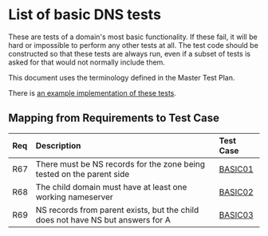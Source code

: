# List of basic DNS tests

These are tests of a domain's most basic functionality. If these fail, it will be hard or impossible to perform any other tests at all. The test code should be constructed so that these tests are always run, even if a subset of tests is asked for that would not normally include them.

This document uses the terminology defined in the Master Test Plan.

There is [an example implementation of these tests](https://github.com/dotse/new-dnscheck/blob/master/Giraffa/lib/Giraffa/Test/Basic.pm).

## Mapping from Requirements to Test Case

|Req| Description                                                          | Test Case |
|:--|:---------------------------------------------------------------------|:----------|
|R67|There must be NS records for the zone being tested on the parent side |[BASIC01](./basic01.md)|
|R68|The child domain must have at least one working nameserver            |[BASIC02](./basic02.md)|
|R69|NS records from parent exists, but the child does not have NS but answers for A|[BASIC03](./basic03.md)|
